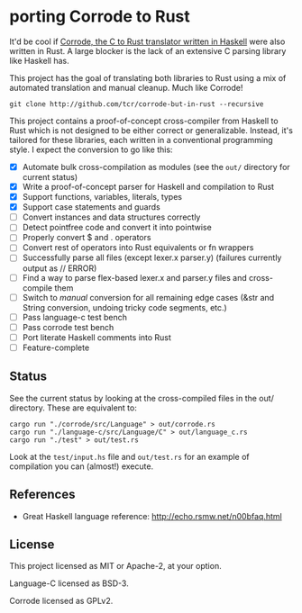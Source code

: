 # porting Corrode to Rust

It'd be cool if [Corrode, the C to Rust translator written in Haskell](https://github.com/jameysharp/corrode) were also written in Rust. A large blocker is the lack of an extensive C parsing library like Haskell has.

This project has the goal of translating both libraries to Rust using a mix of automated translation and manual cleanup. Much like Corrode!

```
git clone http://github.com/tcr/corrode-but-in-rust --recursive
```

This project contains a proof-of-concept cross-compiler from Haskell to Rust which is not designed to be either correct or generalizable. Instead, it's tailored for these libraries, each written in a conventional programming style. I expect the conversion to go like this:

* [x] Automate bulk cross-compilation as modules (see the `out/` directory for current status)
* [x] Write a proof-of-concept parser for Haskell and compilation to Rust
* [x] Support functions, variables, literals, types
* [x] Support case statements and guards
* [ ] Convert instances and data structures correctly
* [ ] Detect pointfree code and convert it into pointwise
* [ ] Properly convert $ and . operators
* [ ] Convert rest of operators into Rust equivalents or fn wrappers
* [ ] Successfully parse all files (except lexer.x parser.y) (failures currently output as // ERROR)
* [ ] Find a way to parse flex-based lexer.x and parser.y files and cross-compile them
* [ ] Switch to *manual* conversion for all remaining edge cases (&str and String conversion, undoing tricky code segments, etc.)
* [ ] Pass language-c test bench
* [ ] Pass corrode test bench
* [ ] Port literate Haskell comments into Rust
* [ ] Feature-complete

## Status

See the current status by looking at the cross-compiled files in the out/ directory. These are equivalent to:

```
cargo run "./corrode/src/Language" > out/corrode.rs
cargo run "./language-c/src/Language/C" > out/language_c.rs
cargo run "./test" > out/test.rs
```

Look at the `test/input.hs` file and `out/test.rs` for an example of compilation you can (almost!) execute.

## References

* Great Haskell language reference: http://echo.rsmw.net/n00bfaq.html

## License

This project licensed as MIT or Apache-2, at your option.

Language-C licensed as BSD-3.

Corrode licensed as GPLv2.

